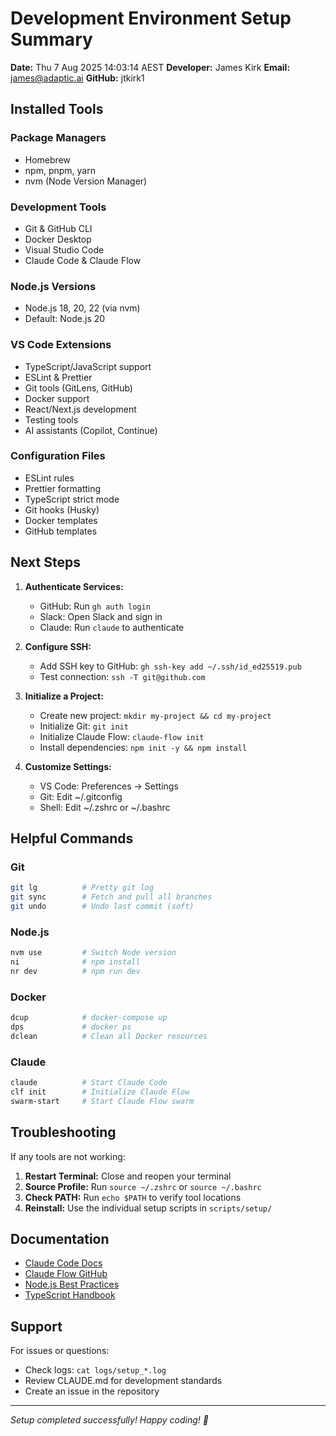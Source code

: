 # Development Environment Setup Summary

**Date:** Thu  7 Aug 2025 14:03:14 AEST
**Developer:** James Kirk
**Email:** james@adaptic.ai
**GitHub:** jtkirk1

## Installed Tools

### Package Managers
- Homebrew
- npm, pnpm, yarn
- nvm (Node Version Manager)

### Development Tools
- Git & GitHub CLI
- Docker Desktop
- Visual Studio Code
- Claude Code & Claude Flow

### Node.js Versions
- Node.js 18, 20, 22 (via nvm)
- Default: Node.js 20

### VS Code Extensions
- TypeScript/JavaScript support
- ESLint & Prettier
- Git tools (GitLens, GitHub)
- Docker support
- React/Next.js development
- Testing tools
- AI assistants (Copilot, Continue)

### Configuration Files
- ESLint rules
- Prettier formatting
- TypeScript strict mode
- Git hooks (Husky)
- Docker templates
- GitHub templates

## Next Steps

1. **Authenticate Services:**
   - GitHub: Run `gh auth login`
   - Slack: Open Slack and sign in
   - Claude: Run `claude` to authenticate

2. **Configure SSH:**
   - Add SSH key to GitHub: `gh ssh-key add ~/.ssh/id_ed25519.pub`
   - Test connection: `ssh -T git@github.com`

3. **Initialize a Project:**
   - Create new project: `mkdir my-project && cd my-project`
   - Initialize Git: `git init`
   - Initialize Claude Flow: `claude-flow init`
   - Install dependencies: `npm init -y && npm install`

4. **Customize Settings:**
   - VS Code: Preferences → Settings
   - Git: Edit ~/.gitconfig
   - Shell: Edit ~/.zshrc or ~/.bashrc

## Helpful Commands

### Git
```bash
git lg          # Pretty git log
git sync        # Fetch and pull all branches
git undo        # Undo last commit (soft)
```

### Node.js
```bash
nvm use         # Switch Node version
ni              # npm install
nr dev          # npm run dev
```

### Docker
```bash
dcup            # docker-compose up
dps             # docker ps
dclean          # Clean all Docker resources
```

### Claude
```bash
claude          # Start Claude Code
clf init        # Initialize Claude Flow
swarm-start     # Start Claude Flow swarm
```

## Troubleshooting

If any tools are not working:

1. **Restart Terminal:** Close and reopen your terminal
2. **Source Profile:** Run `source ~/.zshrc` or `source ~/.bashrc`
3. **Check PATH:** Run `echo $PATH` to verify tool locations
4. **Reinstall:** Use the individual setup scripts in `scripts/setup/`

## Documentation

- [Claude Code Docs](https://docs.anthropic.com/en/docs/claude-code)
- [Claude Flow GitHub](https://github.com/ruvnet/claude-flow)
- [Node.js Best Practices](https://github.com/goldbergyoni/nodebestpractices)
- [TypeScript Handbook](https://www.typescriptlang.org/docs/)

## Support

For issues or questions:
- Check logs: `cat logs/setup_*.log`
- Review CLAUDE.md for development standards
- Create an issue in the repository

---

*Setup completed successfully! Happy coding! 🚀*
